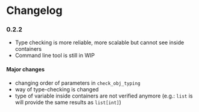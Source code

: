 # Changelog


### 0.2.2

* Type checking is more reliable, more scalable but cannot see inside containers
* Command line tool is still in WIP

#### Major changes

* changing order of parameters in `check_obj_typing`
* way of type-checking is changed
* type of variable inside containers are not verified anymore (e.g.: `list` is will provide the same results as `list[int]`)
